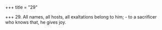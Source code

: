 +++
title = "29"

+++
29. All names, all hosts, all exaltations belong to him; - to a sacrificer who knows that, he gives joy.
